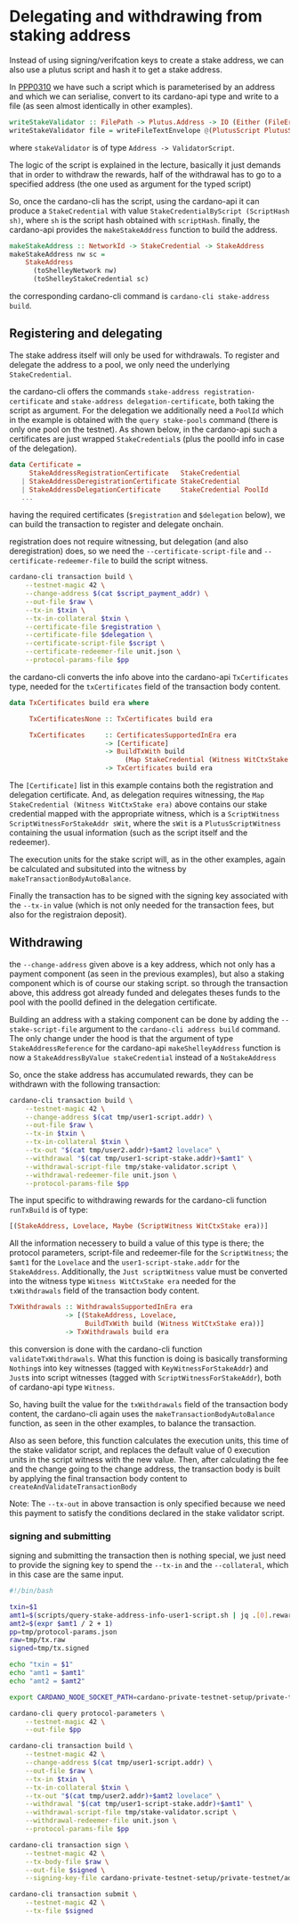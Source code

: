 # Delegating and withdrawing from staking address

Instead of using signing/verifcation keys to create a stake address, we can also use a plutus script and hash it to get a stake address.

In [PPP0310](https://github.com/input-output-hk/plutus-pioneer-program/tree/third-iteration/code/week10) we have such a script which is parameterised by an address and which we can serialise, convert to its cardano-api type and write to a file (as seen almost identically in other examples).

```haskell
writeStakeValidator :: FilePath -> Plutus.Address -> IO (Either (FileError ()) ())
writeStakeValidator file = writeFileTextEnvelope @(PlutusScript PlutusScriptV1) file Nothing . PlutusScriptSerialised . SBS.toShort . LBS.toStrict . serialise . Plutus.getStakeValidator . stakeValidator
```
where `stakeValidator` is of type `Address -> ValidatorScript`.

The logic of the script is explained in the lecture, basically it just demands that in order to withdraw the rewards, half of the withdrawal has to go to a specified address (the one used as argument for the typed script)

So, once the cardano-cli has the script, using the cardano-api it can produce a `StakeCredential` with value `StakeCredentialByScript (ScriptHash sh)`, where `sh` is the script hash obtained with `scriptHash`.
finally, the cardano-api provides the `makeStakeAddress` function to build the address.

```haskell
makeStakeAddress :: NetworkId -> StakeCredential -> StakeAddress
makeStakeAddress nw sc =
    StakeAddress
      (toShelleyNetwork nw)
      (toShelleyStakeCredential sc)
```

the corresponding cardano-cli command is `cardano-cli stake-address build`.

## Registering and delegating

The stake address itself will only be used for withdrawals. To register and delegate the address to a pool, we only need the underlying `StakeCredential`.

the cardano-cli offers the commands `stake-address registration-certificate` and `stake-address delegation-certificate`, both taking the script as argument. For the delegation we additionally need a `PoolId` which in the example is obtained with the `query stake-pools` command (there is only one pool on the testnet).
As shown below, in the cardano-api such a certificates are just wrapped `StakeCredential`s (plus the poolId info in case of the delegation).

```haskell
data Certificate =
     StakeAddressRegistrationCertificate   StakeCredential
   | StakeAddressDeregistrationCertificate StakeCredential
   | StakeAddressDelegationCertificate     StakeCredential PoolId
   ...
```

having the required certificates (`$registration` and `$delegation` below), we can build the transaction to register and delegate onchain.

registration does not require witnessing, but delegation (and also deregistration) does, so we need the `--certificate-script-file` and `--certificate-redeemer-file` to build the script witness.

```bash
cardano-cli transaction build \
    --testnet-magic 42 \
    --change-address $(cat $script_payment_addr) \
    --out-file $raw \
    --tx-in $txin \
    --tx-in-collateral $txin \
    --certificate-file $registration \
    --certificate-file $delegation \
    --certificate-script-file $script \
    --certificate-redeemer-file unit.json \
    --protocol-params-file $pp
```

the cardano-cli converts the info above into the cardano-api `TxCertificates` type, needed for the `txCertificates` field of the transaction body content.

```haskell
data TxCertificates build era where

     TxCertificatesNone :: TxCertificates build era

     TxCertificates     :: CertificatesSupportedInEra era
                        -> [Certificate]
                        -> BuildTxWith build
                             (Map StakeCredential (Witness WitCtxStake era))
                        -> TxCertificates build era
```

The `[Certificate]` list in this example contains both the registration and delegation certificate. And, as delegation requires witnessing, the `Map StakeCredential (Witness WitCtxStake era)` above contains our stake credential mapped with the appropriate witness, which is a `ScriptWitness ScriptWitnessForStakeAddr sWit`, where the `sWit` is a `PlutusScriptWitness` containing the usual information (such as the script itself and the redeemer).

The execution units for the stake script will, as in the other examples, again be calculated and subsituted into the witness by `makeTransactionBodyAutoBalance`.

Finally the transaction has to be signed with the signing key associated with the `--tx-in` value (which is not only needed for the transaction fees, but also for the registraion deposit). 

## Withdrawing

the `--change-address` given above is a key address, which not only has a payment component (as seen in the previous examples), but also a staking component which is of course our staking script.
so through the transaction above, this address got already funded and delegates theses funds to the pool with the poolId defined in the delegation certificate.

Building an address with a staking component can be done by adding the `--stake-script-file` argument to the `cardano-cli address build` command.
The only change under the hood is that the argument of type `StakeAddressReference` for the cardano-api `makeShelleyAddress` function is now a `StakeAddressByValue stakeCredential` instead of a `NoStakeAddress`

So, once the stake address has accumulated rewards, they can be withdrawn with the following transaction:

```bash
cardano-cli transaction build \
    --testnet-magic 42 \
    --change-address $(cat tmp/user1-script.addr) \
    --out-file $raw \
    --tx-in $txin \
    --tx-in-collateral $txin \
    --tx-out "$(cat tmp/user2.addr)+$amt2 lovelace" \
    --withdrawal "$(cat tmp/user1-script-stake.addr)+$amt1" \
    --withdrawal-script-file tmp/stake-validator.script \
    --withdrawal-redeemer-file unit.json \
    --protocol-params-file $pp
```

The input specific to withdrawing rewards for the cardano-cli function `runTxBuild` is of type:
 
```haskell
[(StakeAddress, Lovelace, Maybe (ScriptWitness WitCtxStake era))]
```

All the information necessery to build a value of this type is there; the protocol parameters, script-file and redeemer-file for the `ScriptWitness`; the `$amt1` for the `Lovelace` and the `user1-script-stake.addr` for the `StakeAddress`.
Additionally, the `Just scriptWitness` value must be converted into the witness type `Witness WitCtxStake era` needed for the `txWithdrawals` field of the transaction body content. 

```haskell
TxWithdrawals :: WithdrawalsSupportedInEra era
              -> [(StakeAddress, Lovelace,
                   BuildTxWith build (Witness WitCtxStake era))]
              -> TxWithdrawals build era
```

this conversion is done with the cardano-cli function `validateTxWithdrawals`. What this function is doing is basically transforming `Nothing`s into key witnesses (tagged with `KeyWitnessForStakeAddr`) and `Just`s into script witnesses (tagged with `ScriptWitnessForStakeAddr`), both of cardano-api type `Witness`.

So, having built the value for the `txWithdrawals` field of the transaction body content, the cardano-cli again uses the `makeTransactionBodyAutoBalance` function, as seen in the other examples, to balance the transaction.

Also as seen before, this function calculates the execution units, this time of the stake validator script, and replaces the default value of 0 execution units in the script witness with the new value. Then, after calculating the fee and the change going to the change address, the transaction body is built by applying the final transaction body content to `createAndValidateTransactionBody` 

Note: The `--tx-out` in above transaction is only specified because we need this payment to satisfy the conditions declared in the stake validator script.

### signing and submitting

signing and submitting the transaction then is nothing special, we just need to provide the signing key to spend the `--tx-in` and the `--collateral`, which in this case are the same input.

```bash
#!/bin/bash

txin=$1
amt1=$(scripts/query-stake-address-info-user1-script.sh | jq .[0].rewardAccountBalance)
amt2=$(expr $amt1 / 2 + 1)
pp=tmp/protocol-params.json
raw=tmp/tx.raw
signed=tmp/tx.signed

echo "txin = $1"
echo "amt1 = $amt1"
echo "amt2 = $amt2"

export CARDANO_NODE_SOCKET_PATH=cardano-private-testnet-setup/private-testnet/node-bft1/node.sock

cardano-cli query protocol-parameters \
    --testnet-magic 42 \
    --out-file $pp

cardano-cli transaction build \
    --testnet-magic 42 \
    --change-address $(cat tmp/user1-script.addr) \
    --out-file $raw \
    --tx-in $txin \
    --tx-in-collateral $txin \
    --tx-out "$(cat tmp/user2.addr)+$amt2 lovelace" \
    --withdrawal "$(cat tmp/user1-script-stake.addr)+$amt1" \
    --withdrawal-script-file tmp/stake-validator.script \
    --withdrawal-redeemer-file unit.json \
    --protocol-params-file $pp

cardano-cli transaction sign \
    --testnet-magic 42 \
    --tx-body-file $raw \
    --out-file $signed \
    --signing-key-file cardano-private-testnet-setup/private-testnet/addresses/user1.skey

cardano-cli transaction submit \
    --testnet-magic 42 \
    --tx-file $signed
```
